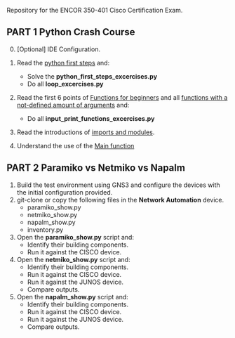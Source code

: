Repository for the ENCOR 350-401 Cisco Certification Exam.

## PART 1 Python Crash Course

0. [Optional] IDE Configuration.

1. Read the [python first steps](https://realpython.com/python-first-steps/) and:
    - Solve the **python_first_steps_excercises.py**
    - Do all **loop_excercises.py**

2. Read the first 6 points of [Functions for beginners](https://towardsdatascience.com/python-for-beginners-functions-2e4534f0ae9d) and all [functions with a not-defined amount of arguments](https://www.geeksforgeeks.org/args-kwargs-python/) and:
    - Do all **input_print_functions_excercises.py**

3. Read the introductions of [imports and modules](https://www.programiz.com/python-programming/modules).

4. Understand the use of the [Main function](https://realpython.com/python-main-function/)


## PART 2 Paramiko vs Netmiko vs Napalm

1. Build the test environment using GNS3 and configure the devices with the initial configuration provided.
2. git-clone or copy the following files in the **Network Automation** device. 
    - paramiko_show.py
    - netmiko_show.py
    - napalm_show.py
    - inventory.py
3. Open the **paramiko_show.py** script and:
    - Identify their building components.
    - Run it against the CISCO device.
4. Open the **netmiko_show.py** script and:
    - Identify their building components.
    - Run it against the CISCO device.
    - Run it against the JUNOS device.
    - Compare outputs. 
5. Open the **napalm_show.py** script and:
    - Identify their building components.
    - Run it against the CISCO device.
    - Run it against the JUNOS device.
    - Compare outputs. 


